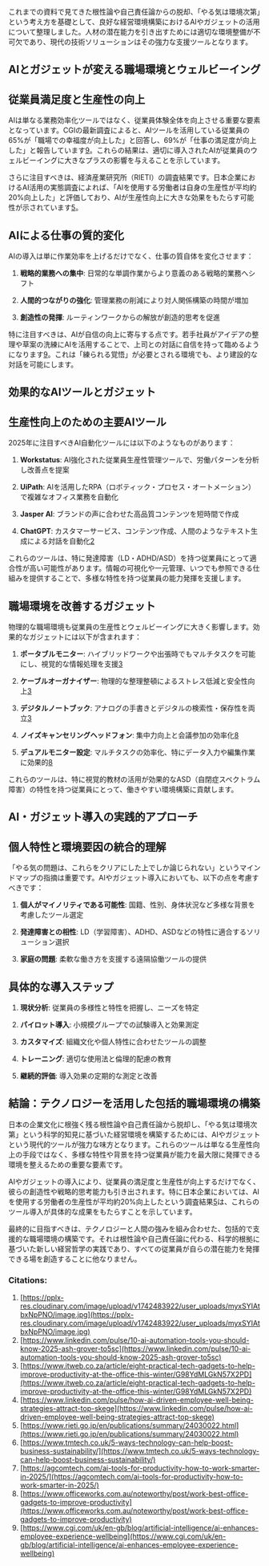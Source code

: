 これまでの資料で見てきた根性論や自己責任論からの脱却、「やる気は環境次第」という考え方を基礎として、良好な経営環境構築におけるAIやガジェットの活用について整理しました。人材の潜在能力を引き出すためには適切な環境整備が不可欠であり、現代の技術ソリューションはその強力な支援ツールとなります。

## AIとガジェットが変える職場環境とウェルビーイング

## 従業員満足度と生産性の向上

AIは単なる業務効率化ツールではなく、従業員体験全体を向上させる重要な要素となっています。CGIの最新調査によると、AIツールを活用している従業員の65%が「職場での幸福度が向上した」と回答し、69%が「仕事の満足度が向上した」と報告しています[9](https://www.cgi.com/uk/en-gb/blog/artificial-intelligence/ai-enhances-employee-experience-wellbeing)。これらの結果は、適切に導入されたAIが従業員のウェルビーイングに大きなプラスの影響を与えることを示しています。

さらに注目すべきは、経済産業研究所（RIETI）の調査結果です。日本企業におけるAI活用の実態調査によれば、「AIを使用する労働者は自身の生産性が平均約20%向上した」と評価しており、AIが生産性向上に大きな効果をもたらす可能性が示されています[5](https://www.rieti.go.jp/en/publications/summary/24030022.html)。

## AIによる仕事の質的変化

AIの導入は単に作業効率を上げるだけでなく、仕事の質自体を変化させます：

1. **戦略的業務への集中**: 日常的な単調作業からより意義のある戦略的業務へシフト
    
2. **人間的つながりの強化**: 管理業務の削減により対人関係構築の時間が増加
    
3. **創造性の発揮**: ルーティンワークからの解放が創造的思考を促進
    

特に注目すべきは、AIが自信の向上に寄与する点です。若手社員がアイデアの整理や草案の洗練にAIを活用することで、上司との対話に自信を持って臨めるようになります[9](https://www.cgi.com/uk/en-gb/blog/artificial-intelligence/ai-enhances-employee-experience-wellbeing)。これは「練られる覚悟」が必要とされる環境でも、より建設的な対話を可能にします。

## 効果的なAIツールとガジェット

## 生産性向上のための主要AIツール

2025年に注目すべきAI自動化ツールには以下のようなものがあります：

1. **Workstatus**: AI強化された従業員生産性管理ツールで、労働パターンを分析し改善点を提案
    
2. **UiPath**: AIを活用したRPA（ロボティック・プロセス・オートメーション）で複雑なオフィス業務を自動化
    
3. **Jasper AI**: ブランドの声に合わせた高品質コンテンツを短時間で作成
    
4. **ChatGPT**: カスタマーサービス、コンテンツ作成、人間のようなテキスト生成による対話を自動化[2](https://www.linkedin.com/pulse/10-ai-automation-tools-you-should-know-2025-ash-grover-to5sc)
    

これらのツールは、特に発達障害（LD・ADHD/ASD）を持つ従業員にとって適合性が高い可能性があります。情報の可視化や一元管理、いつでも参照できる仕組みを提供することで、多様な特性を持つ従業員の能力発揮を支援します。

## 職場環境を改善するガジェット

物理的な職場環境も従業員の生産性とウェルビーイングに大きく影響します。効果的なガジェットには以下が含まれます：

1. **ポータブルモニター**: ハイブリッドワークや出張時でもマルチタスクを可能にし、視覚的な情報処理を支援[3](https://www.itweb.co.za/article/eight-practical-tech-gadgets-to-help-improve-productivity-at-the-office-this-winter/G98YdMLGkN57X2PD)
    
2. **ケーブルオーガナイザー**: 物理的な整理整頓によるストレス低減と安全性向上[3](https://www.itweb.co.za/article/eight-practical-tech-gadgets-to-help-improve-productivity-at-the-office-this-winter/G98YdMLGkN57X2PD)
    
3. **デジタルノートブック**: アナログの手書きとデジタルの検索性・保存性を両立[3](https://www.itweb.co.za/article/eight-practical-tech-gadgets-to-help-improve-productivity-at-the-office-this-winter/G98YdMLGkN57X2PD)
    
4. **ノイズキャンセリングヘッドフォン**: 集中力向上と会議参加の効率化[8](https://www.officeworks.com.au/noteworthy/post/work-best-office-gadgets-to-improve-productivity)
    
5. **デュアルモニター設定**: マルチタスクの効率化、特にデータ入力や編集作業に効果的[8](https://www.officeworks.com.au/noteworthy/post/work-best-office-gadgets-to-improve-productivity)
    

これらのツールは、特に視覚的教材の活用が効果的なASD（自閉症スペクトラム障害）の特性を持つ従業員にとって、働きやすい環境構築に貢献します。

## AI・ガジェット導入の実践的アプローチ

## 個人特性と環境要因の統合的理解

「やる気の問題は、これらをクリアにした上でしか論じられない」というマインドマップの指摘は重要です。AIやガジェット導入においても、以下の点を考慮すべきです：

1. **個人がマイノリティである可能性**: 国籍、性別、身体状況など多様な背景を考慮したツール選定
    
2. **発達障害との相性**: LD（学習障害）、ADHD、ASDなどの特性に適合するソリューション選択
    
3. **家庭の問題**: 柔軟な働き方を支援する遠隔協働ツールの提供
    

## 具体的な導入ステップ

1. **現状分析**: 従業員の多様性と特性を把握し、ニーズを特定
    
2. **パイロット導入**: 小規模グループでの試験導入と効果測定
    
3. **カスタマイズ**: 組織文化や個人特性に合わせたツールの調整
    
4. **トレーニング**: 適切な使用法と倫理的配慮の教育
    
5. **継続的評価**: 導入効果の定期的な測定と改善
    

## 結論：テクノロジーを活用した包括的職場環境の構築

日本の企業文化に根強く残る根性論や自己責任論から脱却し、「やる気は環境次第」という科学的知見に基づいた経営環境を構築するためには、AIやガジェットという現代的ツールが強力な味方となります。これらのツールは単なる生産性向上の手段ではなく、多様な特性や背景を持つ従業員が能力を最大限に発揮できる環境を整えるための重要な要素です。

AIやガジェットの導入により、従業員の満足度と生産性が向上するだけでなく、彼らの創造性や戦略的思考能力も引き出されます。特に日本企業においては、AIを使用する労働者の生産性が平均約20%向上したという調査結果[5](https://www.rieti.go.jp/en/publications/summary/24030022.html)は、これらのツール導入が具体的な成果をもたらすことを示しています。

最終的に目指すべきは、テクノロジーと人間の強みを組み合わせた、包括的で支援的な職場環境の構築です。それは根性論や自己責任論に代わる、科学的根拠に基づいた新しい経営哲学の実践であり、すべての従業員が自らの潜在能力を発揮できる場を創造することに他なりません。

### Citations:

1. [https://pplx-res.cloudinary.com/image/upload/v1742483922/user_uploads/myxSYIAtbxNpPNO/image.jpg](https://pplx-res.cloudinary.com/image/upload/v1742483922/user_uploads/myxSYIAtbxNpPNO/image.jpg)
2. [https://www.linkedin.com/pulse/10-ai-automation-tools-you-should-know-2025-ash-grover-to5sc](https://www.linkedin.com/pulse/10-ai-automation-tools-you-should-know-2025-ash-grover-to5sc)
3. [https://www.itweb.co.za/article/eight-practical-tech-gadgets-to-help-improve-productivity-at-the-office-this-winter/G98YdMLGkN57X2PD](https://www.itweb.co.za/article/eight-practical-tech-gadgets-to-help-improve-productivity-at-the-office-this-winter/G98YdMLGkN57X2PD)
4. [https://www.linkedin.com/pulse/how-ai-driven-employee-well-being-strategies-attract-top-skege](https://www.linkedin.com/pulse/how-ai-driven-employee-well-being-strategies-attract-top-skege)
5. [https://www.rieti.go.jp/en/publications/summary/24030022.html](https://www.rieti.go.jp/en/publications/summary/24030022.html)
6. [https://www.tmtech.co.uk/5-ways-technology-can-help-boost-business-sustainability/](https://www.tmtech.co.uk/5-ways-technology-can-help-boost-business-sustainability/)
7. [https://agcomtech.com/ai-tools-for-productivity-how-to-work-smarter-in-2025/](https://agcomtech.com/ai-tools-for-productivity-how-to-work-smarter-in-2025/)
8. [https://www.officeworks.com.au/noteworthy/post/work-best-office-gadgets-to-improve-productivity](https://www.officeworks.com.au/noteworthy/post/work-best-office-gadgets-to-improve-productivity)
9. [https://www.cgi.com/uk/en-gb/blog/artificial-intelligence/ai-enhances-employee-experience-wellbeing](https://www.cgi.com/uk/en-gb/blog/artificial-intelligence/ai-enhances-employee-experience-wellbeing)